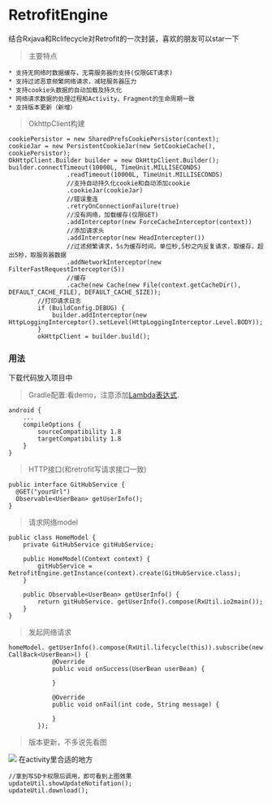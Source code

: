 # RetrofitEngine
结合Rxjava和Rclifecycle对Retrofit的一次封装，喜欢的朋友可以star一下
> 主要特点

```
* 支持无网络时数据缓存，无需服务器的支持(仅限GET请求)
* 支持过滤恶意频繁网络请求，减轻服务器压力
* 支持cookie头数据的自动加载及持久化
* 网络请求数据的处理过程和Activity、Fragment的生命周期一致
* 支持版本更新（新增）
```
> OkhttpClient构建

```
cookiePersistor = new SharedPrefsCookiePersistor(context);
cookieJar = new PersistentCookieJar(new SetCookieCache(), cookiePersistor);
OkHttpClient.Builder builder = new OkHttpClient.Builder();
builder.connectTimeout(10000L, TimeUnit.MILLISECONDS)
                .readTimeout(10000L, TimeUnit.MILLISECONDS)
                //支持自动持久化cookie和自动添加cookie
                .cookieJar(cookieJar)
                //错误重连
                .retryOnConnectionFailure(true)
                //没有网络，加载缓存(仅限GET)
                .addInterceptor(new ForceCacheInterceptor(context))
                //添加请求头
                .addInterceptor(new HeadIntercepter())
                //过滤频繁请求，5s为缓存时间，单位秒,5秒之内反复请求，取缓存，超出5秒，取服务器数据
                .addNetworkInterceptor(new FilterFastRequestInterceptor(5))
                //缓存
                .cache(new Cache(new File(context.getCacheDir(), DEFAULT_CACHE_FILE), DEFAULT_CACHE_SIZE));
        //打印请求日志
        if (BuildConfig.DEBUG) {
            builder.addInterceptor(new HttpLoggingInterceptor().setLevel(HttpLoggingInterceptor.Level.BODY));
        }
        okHttpClient = builder.build();
```
### 用法
下载代码放入项目中
>Gradle配置:看demo，注意添加[Lambda表达式](http://www.jianshu.com/p/5fc2b3362702).

```
android {
	...
    compileOptions {
        sourceCompatibility 1.8
        targetCompatibility 1.8
    }
}
```
>HTTP接口(和retrofit写请求接口一致)

```
public interface GitHubService {
  @GET("yourUrl")
  Observable<UserBean> getUserInfo();
}
```
>请求网络model

```
public class HomeModel {
    private GitHubService gitHubService;

    public HomeModel(Context context) {
        gitHubService = RetrofitEngine.getInstance(context).create(GitHubService.class);
    }

    public Observable<UserBean> getUserInfo() {
        return gitHubService. getUserInfo().compose(RxUtil.io2main());
    }
}
```
>发起网络请求

```
homeModel. getUserInfo().compose(RxUtil.lifecycle(this)).subscribe(new CallBack<UserBean>() {
            @Override
            public void onSuccess(UserBean userBean) {

            }

            @Override
            public void onFail(int code, String message) {

            }
        });
```
>版本更新，不多说先看图

![](https://ws1.sinaimg.cn/large/ecd2c314ly1fnsrdzallyg20dc0npqvd.jpg)
在activity里合适的地方
```
//拿到写SD卡权限后调用，即可看到上图效果
updateUtil.showUpdateNotifation();
updateUtil.download();
```
